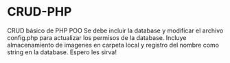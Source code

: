 # CRUD-PHP
CRUD básico de PHP POO 
Se debe incluir la database y modificar el archivo config.php para actualizar los permisos de la database.
Incluye almacenamiento de imagenes en carpeta local y registro del nombre como string en la database.
Espero les sirva!
